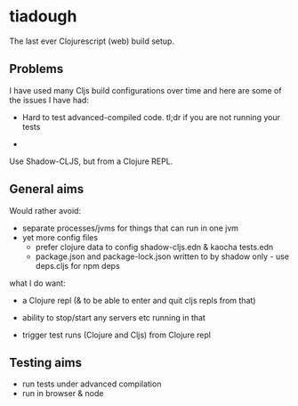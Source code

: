 # tiadough

The last ever Clojurescript (web) build setup.

## Problems 

I have used many Cljs build configurations over time and here are some of the issues I have had:

* Hard to test advanced-compiled code. tl;dr if you are not running your tests 

*

Use Shadow-CLJS, but from a Clojure REPL.

## General aims

Would rather avoid: 

- separate processes/jvms for things that can run in one jvm 
- yet more config files 
   - prefer clojure data to config shadow-cljs.edn & kaocha tests.edn
   - package.json and package-lock.json written to by shadow only - use deps.cljs for npm deps 

what I do want: 

- a Clojure repl (& to be able to enter and quit cljs repls from that)

- ability to stop/start any servers etc running in that

- trigger test runs (Clojure and Cljs) from Clojure repl  

## Testing aims 

- run tests under advanced compilation
- run in browser & node